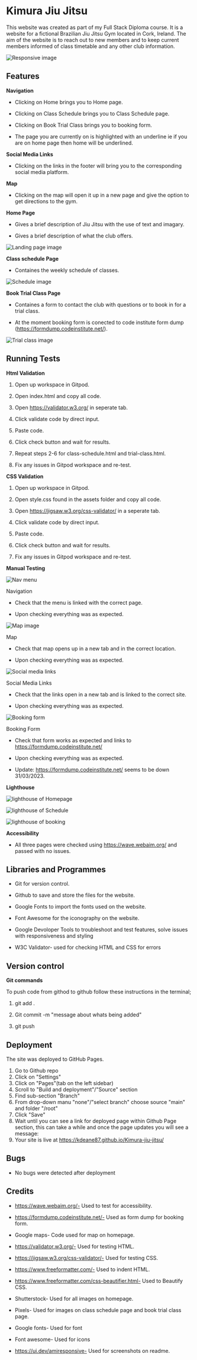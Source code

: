 # Kimura Jiu Jitsu

This website was created as part of my Full Stack Diploma course. It is a website for a fictional Brazilian  Jiu Jitsu Gym located in Cork, Ireland. The aim of the website is to reach out to new members and to keep current members informed of class timetable and any other club information. 



![Responsive image](assets/images/responsive_image.jpg)


## Features

**Navigation**

- Clicking on Home brings you to Home page.

- Clicking on Class Schedule brings you to Class Schedule page.

- Clicking on Book Trial Class brings you to booking form.

- The page you are currently on is highlighted with an underline ie if you are on home page then home will be underlined.

**Social Media Links**

- Clicking on the links in the footer will bring you to the corresponding social media platform.

**Map**

- Clicking on the map will open it up in a new page and give the option to get directions to the gym.

**Home Page**

- Gives a brief description of Jiu Jitsu with the use of text and imagary.

- Gives a brief description of what the club offers.

![Landing page image](assets/images/home_image.png)


**Class schedule Page**

- Containes the weekly schedule of classes.

![Schedule image](assets/images/weekly_schedule.png)

**Book Trial Class Page**

- Containes a form to contact the club with questions or to book in for a trial class.

- At the moment booking form is conected to code institute form dump (https://formdump.codeinstitute.net/). 

![Trial class image](assets/images/book_trial-class.png)



## Running Tests

**Html Validation**

1) Open up workspace in Gitpod.

2) Open index.html and copy all code.

3) Open https://validator.w3.org/ in seperate tab.

4) Click validate code by direct input.

5) Paste code.

6) Click check button and wait for results.

7) Repeat steps 2-6 for class-schedule.html and trial-class.html.

8) Fix any issues in Gitpod workspace and re-test.


**CSS Validation**

1) Open up workspace in Gitpod.

2) Open style.css found in the assets folder and copy all code.

3) Open https://jigsaw.w3.org/css-validator/ in a seperate tab.

4) Click validate code by direct input.

5) Paste code.

6) Click check button and wait for results.

7) Fix any issues in Gitpod workspace and re-test.


**Manual Testing**


![Nav menu](assets/images/menu_image.png)


Navigation

- Check that the menu is linked with the correct page.

- Upon checking everything was as expected.


![Map image](assets/images/map.png)


Map

- Check that map opens up in a new tab and in the correct location.

- Upon checking everything was as expected.


![Social media links](assets/images/social_media_links.png)


Social Media Links

- Check that the links open in a new tab and is linked to the correct site.

- Upon checking everything was as expected.


![Booking form](assets/images/form_image.png)


Booking Form

- Check that form works as expected and links to https://formdump.codeinstitute.net/

- Upon checking everything was as expected.

- Update: https://formdump.codeinstitute.net/ seems to be down 31/03/2023.



**Lighthouse**


![lighthouse of Homepage](assets/images/lighthouse_1.png)

![lighthouse of Schedule](assets/images/lighthouse_2.png)

![lighthouse of booking](assets/images/lighthouse_3.png)


**Accessibility**

- All three pages were checked using https://wave.webaim.org/ and passed with no issues.


## Libraries and Programmes

- Git for version control.

- Github to save and store the files for the website.

- Google Fonts to import the fonts used on the website.

- Font Awesome for the iconography on the website.

- Google Devoloper Tools to troubleshoot and test features, solve issues with responsiveness and styling

- W3C Validator- used for checking HTML and CSS for errors


## Version control

**Git commands**

To push code from githod to github follow these instructions in the terminal;

1) git add .

2) Git commit -m "message about whats being added"

3) git push


## Deployment

The site was deployed to GitHub Pages.

1) Go to Github repo
2) Click on "Settings"
3) Click on "Pages"(tab on the left sidebar)
4) Scroll to "Build and deployment"/"Source" section
5) Find sub-section "Branch"
6) From drop-down manu "none"/"select branch" choose source "main" and folder "/root"
7) Click "Save"
8) Wait until you can see a link for deployed page within Github Page section, this can take a while and once the page updates you will see a message:
9) Your site is live at https://kdeane87.github.io/Kimura-jiu-jitsu/
 

## Bugs

- No bugs were detected after deployment



## Credits

- https://wave.webaim.org/- Used to test for accessibility.

-  https://formdump.codeinstitute.net/- Used as form dump for booking form.

- Google maps- Code used for map on homepage.

- https://validator.w3.org/- Used for testing HTML.

- https://jigsaw.w3.org/css-validator/- Used for testing CSS.

- https://www.freeformatter.com/- Used to indent HTML.

- https://www.freeformatter.com/css-beautifier.html- Used to Beautify CSS.

- Shutterstock- Used for all images on homepage.

- Pixels- Used for images on class schedule page and book trial class page.

- Google fonts- Used for font

- Font awesome- Used for icons

- https://ui.dev/amiresponsive- Used for screenshots on readme.






